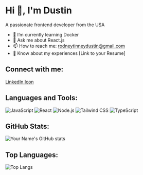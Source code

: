 # Hi 👋, I'm Dustin

A passionate frontend developer from the USA

- 🌱 I’m currently learning Docker
- 💬 Ask me about React.js
- 📫 How to reach me: rodneytinneydustin@gmail.com
- 📄 Know about my experiences [Link to your Resume]

## Connect with me:
[LinkedIn Icon](https://www.linkedin.com/in/yourprofile) 

## Languages and Tools:
![JavaScript](https://img.shields.io/badge/-JavaScript-black?style=flat-square&logo=javascript)
![React](https://img.shields.io/badge/-React-black?style=flat-square&logo=react)
![Node.js](https://img.shields.io/badge/-Node.js-black?style=flat-square&logo=Node.js)
![Tailwind CSS](https://img.shields.io/badge/-Tailwind%20CSS-black?style=flat-square&logo=tailwind-css)
![TypeScript](https://img.shields.io/badge/-TypeScript-black?style=flat-square&logo=typescript)

## GitHub Stats:
![Your Name's GitHub stats](https://github-readme-stats.vercel.app/api?username=yourusername&show_icons=true&theme=default)

## Top Languages:
![Top Langs](https://github-readme-stats.vercel.app/api/top-langs/?username=yourusername&layout=compact)
